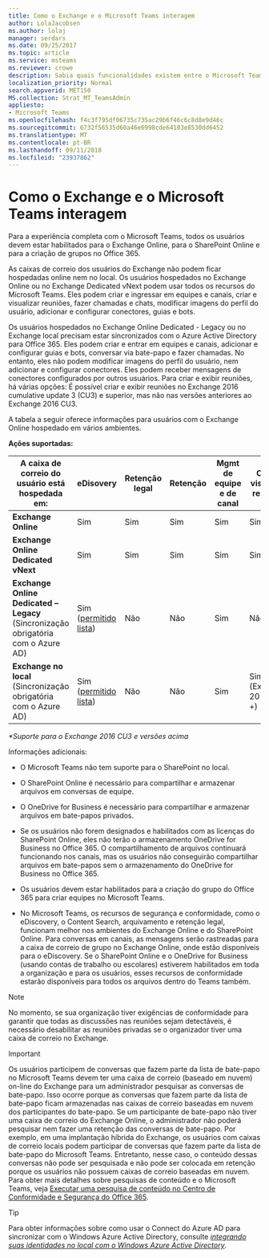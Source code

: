 ```yaml
---
title: Como o Exchange e o Microsoft Teams interagem
author: LolaJacobsen
ms.author: lolaj
manager: serdars
ms.date: 09/25/2017
ms.topic: article
ms.service: msteams
ms.reviewer: crowe
description: Sabia quais funcionalidades existem entre o Microsoft Teams e as diversas configurações do Exchange, como criar e entrar em equipes, criar canais e muito mais.
localization_priority: Normal
search.appverid: MET150
MS.collection: Strat_MT_TeamsAdmin
appliesto:
- Microsoft Teams
ms.openlocfilehash: f4c3f795df06735c735ac29b6f46c6c8d8e9d46c
ms.sourcegitcommit: 6732f56535d60a46e6998cde64103e8530dd6452
ms.translationtype: MT
ms.contentlocale: pt-BR
ms.lasthandoff: 09/11/2018
ms.locfileid: "23937862"
---
```

<a name="how-exchange-and-microsoft-teams-interact"></a>Como o Exchange e o Microsoft Teams interagem 
=========================================

Para a experiência completa com o Microsoft Teams, todos os usuários devem estar habilitados para o Exchange Online, para o SharePoint Online e para a criação de grupos no Office 365.

As caixas de correio dos usuários do Exchange não podem ficar hospedadas online nem no local. Os usuários hospedados no Exchange Online ou no Exchange Dedicated vNext podem usar todos os recursos do Microsoft Teams. Eles podem criar e ingressar em equipes e canais, criar e visualizar reuniões, fazer chamadas e chats, modificar imagens do perfil do usuário, adicionar e configurar conectores, guias e bots.

Os usuários hospedados no Exchange Online Dedicated - Legacy ou no Exchange local precisam estar sincronizados com o Azure Active Directory para Office 365. Eles podem criar e entrar em equipes e canais, adicionar e configurar guias e bots, conversar via bate-papo e fazer chamadas. No entanto, eles não podem modificar imagens do perfil do usuário, nem adicionar e configurar conectores. Eles podem receber mensagens de conectores configurados por outros usuários. Para criar e exibir reuniões, há várias opções: É possível criar e exibir reuniões no Exchange 2016 cumulative update 3 (CU3) e superior, mas não nas versões anteriores ao Exchange 2016 CU3.

A tabela a seguir oferece informações para usuários com o Exchange Online hospedado em vários ambientes.

**Ações suportadas:** 

| A caixa de correio do usuário está hospedada em: | eDisovery| Retenção legal | Retenção| Mgmt de equipe e de canal |Criar e visualizar reuniões| Modificar fotos de perfil de usuário | Histórico de chamadas | Gerenciar contatos | Acessar os contatos do Outlook | Caixa postal |Adicionar e configurar conectores|Adicionar e configurar guias|Adicionar e configurar bots| 
|---|---|---|---|---|---|---|---|---|---|---|---|---|---|
|**Exchange Online**|Sim|Sim|Sim|Sim|Sim|Sim|Sim|Sim|Sim|Sim|Sim|Sim|Sim|
|**Exchange Online Dedicated vNext**|Sim|Sim|Sim|Sim|Sim|Sim|Sim|Sim|Sim|Sim|Sim|Sim|Sim|
|**Exchange Online Dedicated – Legacy** (Sincronização obrigatória com o Azure AD)|Sim ([permitido lista](https://support.office.com/en-us/article/searching-cloud-based-mailboxes-for-on-premises-users-in-office-365-3f7dde1a-a8ea-4366-86da-8ee6777f357c?ui=en-US&rs=en-US&ad=US))|Não|Não|Sim|Não|Não|Sim|Sim|Não|Não|Não|Sim|Sim|
|**Exchange no local** (Sincronização obrigatória com o Azure AD)|Sim ([permitido lista](https://support.office.com/en-us/article/searching-cloud-based-mailboxes-for-on-premises-users-in-office-365-3f7dde1a-a8ea-4366-86da-8ee6777f357c?ui=en-US&rs=en-US&ad=US))|Não|Não|Sim|Sim (Exchange 2016 CU3 +)|Não|Sim|Sim|Não|Não|Não|Não|Sim|
                                                            
*\*Suporte para o Exchange 2016 CU3 e versões acima*

Informações adicionais:

-   O Microsoft Teams não tem suporte para o SharePoint no local.

-   O SharePoint Online é necessário para compartilhar e armazenar arquivos em conversas de equipe.

-   O OneDrive for Business é necessário para compartilhar e armazenar arquivos em bate-papos privados.

-   Se os usuários não forem designados e habilitados com as licenças do SharePoint Online, eles não terão o armazenamento OneDrive for Business no Office 365. O compartilhamento de arquivos continuará funcionando nos canais, mas os usuários não conseguirão compartilhar arquivos em bate-papos sem o armazenamento do OneDrive for Business no Office 365.

-   Os usuários devem estar habilitados para a criação do grupo do Office 365 para criar equipes no Microsoft Teams.

-   No Microsoft Teams, os recursos de segurança e conformidade, como o eDiscovery, o Content Search, arquivamento e retenção legal, funcionam melhor nos ambientes do Exchange Online e do SharePoint Online. Para conversas em canais, as mensagens serão rastreadas para a caixa de correio de grupo no Exchange Online, onde estão disponíveis para o eDiscovery. Se o SharePoint Online e o OneDrive for Business (usando contas de trabalho ou escolares) estiverem habilitados em toda a organização e para os usuários, esses recursos de conformidade estarão disponíveis para todos os arquivos dentro do Teams também.

> [!NOTE]
> No momento, se sua organização tiver exigências de conformidade para garantir que todas as discussões nas reuniões sejam detectáveis, é necessário desabilitar as reuniões privadas se o organizador tiver uma caixa de correio no Exchange.

> [!IMPORTANT]
  Os usuários participem de conversas que fazem parte da lista de bate-papo no Microsoft Teams devem ter uma caixa de correio (baseado em nuvem) on-line do Exchange para um administrador pesquisar as conversas de bate-papo. Isso ocorre porque as conversas que fazem parte da lista de bate-papo ficam armazenadas nas caixas de correio baseadas em nuvem dos participantes do bate-papo. Se um participante de bate-papo não tiver uma caixa de correio do Exchange Online, o administrador não poderá pesquisar nem fazer uma retenção das conversas de bate-papo. Por exemplo, em uma implantação híbrida do Exchange, os usuários com caixas de correio locais podem participar de conversas que fazem parte da lista de bate-papo do Microsoft Teams. Entretanto, nesse caso, o conteúdo dessas conversas não pode ser pesquisada e não pode ser colocada em retenção porque os usuários não possuem caixas de correio baseadas em nuvem. Para obter mais detalhes sobre pesquisas de conteúdo e o Microsoft Teams, veja [Executar uma pesquisa de conteúdo no Centro de Conformidade e Segurança do Office 365](https://support.office.com/article/Run-a-Content-Search-in-the-Office-365-Security-Compliance-Center-61852fd9-fe8a-4880-a339-cb19ed3bff4a).

> [!TIP]
  Para obter informações sobre como usar o Connect do Azure AD para sincronizar com o Windows Azure Active Directory, consulte [*integrando suas identidades no local com o Windows Azure Active Directory*](https://go.microsoft.com/fwlink/?linkid=854600).
